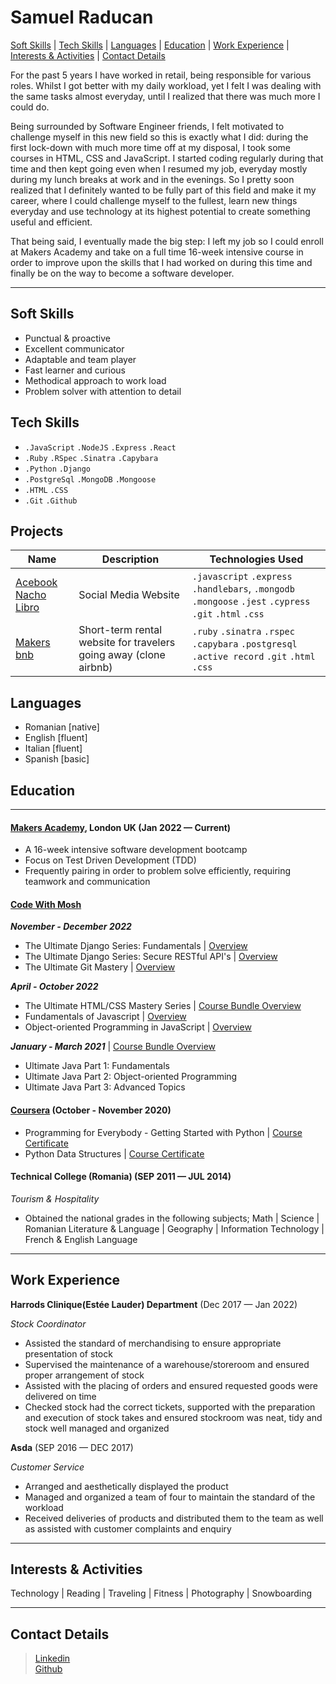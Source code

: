# Samuel Raducan

[Soft Skills](#soft-skills) | [Tech Skills](#tech-skills) | [Languages](#languages) | [Education](#education) | [Work Experience](#work-experience) | [Interests & Activities](#interests--activities) | [Contact Details](#contact-details)

For the past 5 years I have worked in retail, being responsible for various roles. 
Whilst I got better with my daily workload, yet I felt I was dealing with the same tasks almost everyday, until I realized that there was much more I could do. 

Being surrounded by Software Engineer friends, I felt motivated to challenge myself in this new field so this is exactly what I did: during the first lock-down with much more time off at my disposal, I took some courses in HTML, CSS and JavaScript. I started coding regularly during that time and then kept going even when I resumed my job, everyday mostly during my lunch breaks at work and in the evenings. So I pretty soon realized that I definitely wanted to be fully part of this field and make it my career, where I could challenge myself to the fullest, learn new things everyday and use technology at its highest potential to create something useful and efficient. 

That being said, I eventually made the big step: I left my job so I could enroll at Makers Academy and take on a full time 16-week intensive course in order to improve upon the skills that I had worked on during this time and finally be on the way to become a software developer.


- - - - 


## Soft Skills

- Punctual & proactive
- Excellent communicator
- Adaptable and team player
- Fast learner and curious 
- Methodical approach to work load
- Problem solver with attention to detail



## Tech Skills

- `.JavaScript` `.NodeJS` `.Express` `.React`  
- `.Ruby` `.RSpec` `.Sinatra` `.Capybara`
- `.Python` `.Django`
-  `.PostgreSql` `.MongoDB` `.Mongoose`  
-  `.HTML`  `.CSS` 
-  `.Git`  `.Github`

## Projects

Name |  Description  | Technologies Used
| ----- | ------------ | --------------- |
| [Acebook Nacho Libro](https://github.com/samuelmbp/Acebook-nacho-libro) | Social Media Website | `.javascript` `.express` `.handlebars`, `.mongodb` `.mongoose` `.jest` `.cypress` `.git` `.html` `.css` 
|[Makers bnb](https://github.com/samuelmbp/makersbnb)| Short-term rental website for travelers going away (clone airbnb) | `.ruby` `.sinatra` `.rspec` `.capybara` `.postgresql` `.active record` `.git` `.html` `.css` 

## Languages  

- Romanian [native]
- English  [fluent]
- Italian  [fluent]
- Spanish  [basic]


## Education
----
#### [Makers Academy](https://makers.tech/), London UK (Jan 2022 — Current)

- A 16-week intensive software development bootcamp
- Focus on Test Driven Development (TDD)
- Frequently pairing in order to problem solve efficiently, requiring teamwork and communication


#### [Code With Mosh](https://codewithmosh.com/) 

**_November - December 2022_**
- The Ultimate Django Series: Fundamentals | [Overview](https://codewithmosh.com/p/the-ultimate-django-part1)
- The Ultimate Django Series: Secure RESTful API's | [Overview](https://codewithmosh.com/p/the-ultimate-django-part2)
- The Ultimate Git Mastery | [Overview](https://codewithmosh.com/p/the-ultimate-git-course)

**_April - October 2022_**
- The Ultimate HTML/CSS Mastery Series | [Course Bundle Overview](https://codewithmosh.com/p/the-ultimate-html-css)
- Fundamentals of Javascript | [Overview](https://codewithmosh.com/p/javascript-basics-for-beginners)
- Object-oriented Programming in JavaScript | [Overview](https://codewithmosh.com/p/object-oriented-programming-in-javascript)


**_January - March 2021_** | [Course Bundle Overview](https://codewithmosh.com/p/the-ultimate-java-mastery-series)

- Ultimate Java Part 1: Fundamentals 
- Ultimate Java Part 2: Object-oriented Programming 
- Ultimate Java Part 3: Advanced Topics 

#### [Coursera](https://www.coursera.org/) (October - November 2020)
- Programming for Everybody - Getting Started with Python | [Course Certificate](https://coursera.org/share/65fd03391201226046a6a9e9a6fcb306) 
- Python Data Structures | [Course Certificate](https://coursera.org/share/e740172916f20689fb452226ad247c30)

#### Technical College (Romania) (SEP 2011 — JUL 2014)

_Tourism & Hospitality_

- Obtained the national grades in the following subjects; Math | Science | Romanian Literature & Language | Geography | Information Technology | French & English Language
----

## Work Experience

**Harrods Clinique(Estée Lauder) Department** (Dec 2017 — Jan 2022)  

_Stock Coordinator_

- Assisted the standard of merchandising to ensure appropriate presentation of stock
- Supervised the maintenance of a warehouse/storeroom and ensured proper arrangement of stock
- Assisted with the placing of orders and ensured requested goods were delivered on time
- Checked stock had the correct tickets, supported with the preparation and execution of stock takes and ensured stockroom was neat, tidy and stock well managed and organized

**Asda** (SEP 2016 — DEC 2017)

_Customer Service_

- Arranged and aesthetically displayed the product
- Managed and organized a team of four to maintain the standard of the workload
- Received deliveries of products and distributed them to the team as well as assisted with customer complaints and enquiry

----

## Interests & Activities

Technology | Reading | Traveling | Fitness | Photography | Snowboarding

----

## Contact Details

> [Linkedin](https://www.linkedin.com/in/samuel-raducan-3b9683199/)<br/>
> [Github](https://github.com/samuelmbp)